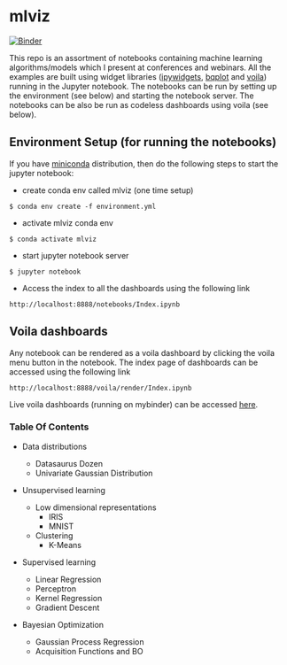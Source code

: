 # mlviz
[![Binder](https://mybinder.org/badge_logo.svg)](https://mybinder.org/v2/gh/ChakriCherukuri/mlviz/master?urlpath=Index.ipynb)

This repo is an assortment of notebooks containing machine learning algorithms/models which I present at conferences and webinars. All the examples are built using widget libraries ([ipywidgets](https://ipywidgets.readthedocs.io/en/latest/examples/Widget%20List.html), [bqplot](https://bqplot.readthedocs.io/en/latest/) and [voila](https://github.com/voila-dashboards/voila)) running in the Jupyter notebook. The notebooks can be run by setting up the environment (see below) and starting the notebook server. The notebooks can be also be run as codeless dashboards using voila (see below).

## Environment Setup (for running the notebooks)
If you have [miniconda](https://docs.conda.io/en/latest/miniconda.html) distribution, then do the following steps to start the jupyter notebook:

* create conda env called mlviz (one time setup)
```console
$ conda env create -f environment.yml
```
* activate mlviz conda env
```console
$ conda activate mlviz
```
* start jupyter notebook server
```console
$ jupyter notebook
```
* Access the index to all the dashboards using the following link

`http://localhost:8888/notebooks/Index.ipynb`

## Voila dashboards

Any notebook can be rendered as a voila dashboard by clicking the voila menu button in the notebook. The index page of dashboards can be accessed using the following link

`http://localhost:8888/voila/render/Index.ipynb`

Live voila dashboards (running on mybinder) can be accessed [here](https://mybinder.org/v2/gh/ChakriCherukuri/mlviz/master?urlpath=voila%2Frender%2FIndex.ipynb). 

### Table Of Contents
* Data distributions
    * Datasaurus Dozen
    * Univariate Gaussian Distribution
* Unsupervised learning
    * Low dimensional representations
        * IRIS
        * MNIST
    * Clustering
        * K-Means
* Supervised learning
    * Linear Regression
    * Perceptron
    * Kernel Regression
    * Gradient Descent

* Bayesian Optimization
    * Gaussian Process Regression
    * Acquisition Functions and BO

